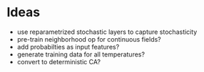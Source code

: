 # Ideas

* use reparametrized stochastic layers to capture stochasticity
* pre-train neighborhood op for continuous fields?
* add probabilties as input features?
* generate training data for all temperatures?
* convert to deterministic CA?
